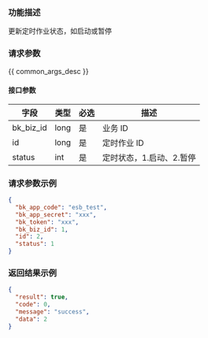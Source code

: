 ### 功能描述

更新定时作业状态，如启动或暂停

### 请求参数

{{ common_args_desc }}

#### 接口参数

| 字段        |  类型      | 必选   |  描述      |
|----------- |------------|--------|------------|
| bk_biz_id  |  long      | 是     | 业务 ID |
| id         |  long      | 是     | 定时作业 ID |
| status     |  int       | 是     | 定时状态，1.启动、2.暂停 |

### 请求参数示例

```json
{
  "bk_app_code": "esb_test",
  "bk_app_secret": "xxx",
  "bk_token": "xxx",
  "bk_biz_id": 1,
  "id": 2,
  "status": 1
}
```

### 返回结果示例

```json
{
  "result": true,
  "code": 0,
  "message": "success",
  "data": 2
}
```
